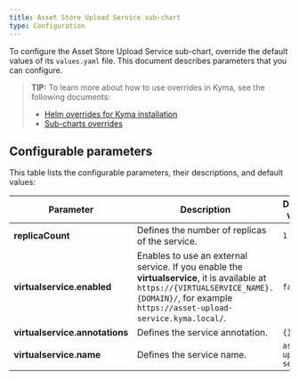 ```yaml
---
title: Asset Store Upload Service sub-chart
type: Configuration
---
```


To configure the Asset Store Upload Service sub-chart, override the default values of its `values.yaml` file. This document describes parameters that you can configure.

>**TIP:** To learn more about how to use overrides in Kyma, see the following documents: 
>* [Helm overrides for Kyma installation](/root/kyma/#configuration-helm-overrides-for-kyma-installation)
>* [Sub-charts overrides](/root/kyma/#configuration-helm-overrides-for-kyma-installation-sub-chart-overrides)

## Configurable parameters

This table lists the configurable parameters, their descriptions, and default values:

| Parameter | Description | Default value |
|-----------|-------------|---------------|
| **replicaCount** | Defines the number of replicas of the service. | `1` |
| **virtualservice.enabled** |  Enables to use an external service. If you enable the **virtualservice**, it is available at `https://{VIRTUALSERVICE_NAME}.{DOMAIN}/`, for example `https://asset-upload-service.kyma.local/`. | `false` |
| **virtualservice.annotations** | Defines the service annotation. | `{}` |
| **virtualservice.name** |  Defines the service name. | `asset-upload-service` |
